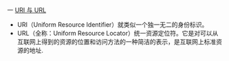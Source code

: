<!--
 * @Author: TerryMin
 * @Date: 2023-05-09 11:25:08
 * @LastEditors: TerryMin
 * @LastEditTime: 2023-05-09 14:18:43
 * @Description: file not
-->

一 [URI 与 URL](https://blog.csdn.net/sinat_38719275/article/details/102607458)

- URI（Uniform Resource Identifier）就类似一个独一无二的身份标识。
- URL（全称：Uniform Resource Locator）统一资源定位符。它是对可以从互联网上得到的资源的位置和访问方法的一种简洁的表示，是互联网上标准资源的地址.


